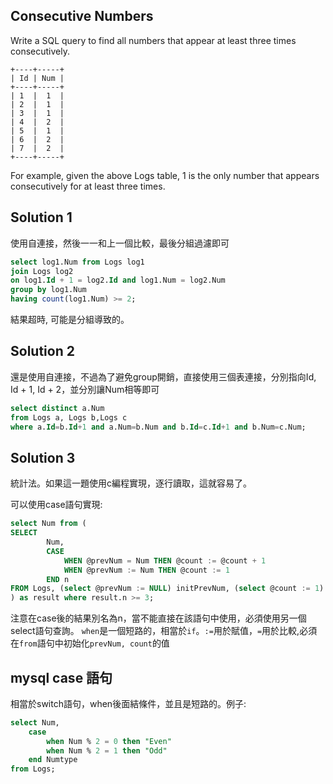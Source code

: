## Consecutive Numbers

Write a SQL query to find all numbers that appear at least three times consecutively.
```
+----+-----+
| Id | Num |
+----+-----+
| 1  |  1  |
| 2  |  1  |
| 3  |  1  |
| 4  |  2  |
| 5  |  1  |
| 6  |  2  |
| 7  |  2  |
+----+-----+
```
For example, given the above Logs table, 1 is the only number that appears consecutively for at least three times.

## Solution 1

使用自連接，然後一一和上一個比較，最後分組過濾即可
```sql
select log1.Num from Logs log1 
join Logs log2 
on log1.Id + 1 = log2.Id and log1.Num = log2.Num 
group by log1.Num 
having count(log1.Num) >= 2;
```

結果超時, 可能是分組導致的。

## Solution 2

還是使用自連接，不過為了避免group開銷，直接使用三個表連接，分別指向Id, Id + 1, Id + 2，並分別讓Num相等即可

```sql
select distinct a.Num 
from Logs a, Logs b,Logs c 
where a.Id=b.Id+1 and a.Num=b.Num and b.Id=c.Id+1 and b.Num=c.Num;
```

## Solution 3

統計法。如果這一題使用c編程實現，逐行讀取，這就容易了。

可以使用case語句實現:
```sql
select Num from (
SELECT
        Num,
        CASE
            WHEN @prevNum = Num THEN @count := @count + 1
            WHEN @prevNum := Num THEN @count := 1
        END n
FROM Logs, (select @prevNum := NULL) initPrevNum, (select @count := 1) initCount
) as result where result.n >= 3;
```
注意在case後的結果別名為n，當不能直接在該語句中使用，必須使用另一個select語句查詢。
`when`是一個短路的，相當於`if`。`:=`用於賦值，`=`用於比較,必須在`from`語句中初始化`prevNum, count`的值

## mysql case 語句

相當於switch語句，when後面結條件，並且是短路的。例子:
```sql
select Num,
	case
		when Num % 2 = 0 then "Even"
		when Num % 2 = 1 then "Odd"
	end Numtype 
from Logs;
```
